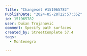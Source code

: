 ```yaml
---
Title: "Changeset #151965782"
PublishDate: "2024-05-28T22:57:35Z"
id: 151965782
user: Dušan Trojanović
comment: Specify path surfaces
created_by: StreetComplete 57.4
tags:
  - Montenegro

---
```

